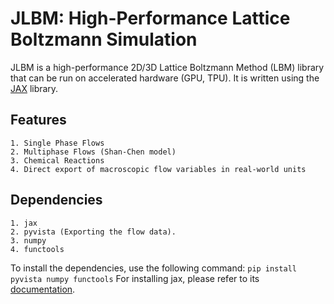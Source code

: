 # JLBM: High-Performance Lattice Boltzmann Simulation

JLBM is a high-performance 2D/3D Lattice Boltzmann Method (LBM) library that can be run on accelerated hardware (GPU, TPU). It is written using the [JAX](https://github.com/google/jax) library.

## Features
    1. Single Phase Flows
    2. Multiphase Flows (Shan-Chen model)
    3. Chemical Reactions 
    4. Direct export of macroscopic flow variables in real-world units

## Dependencies
    1. jax
    2. pyvista (Exporting the flow data).
    3. numpy
    4. functools

To install the dependencies, use the following command: `pip install pyvista numpy functools`
For installing jax, please refer to its [documentation](https://jax.readthedocs.io/en/latest/installation.html).
